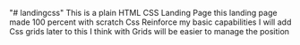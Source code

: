 "# landingcss"
This is a plain HTML CSS Landing Page
this landing page made 100 percent with scratch Css
Reinforce my basic capabilities
I will add Css grids later to this
I think with Grids will be easier to manage the position
